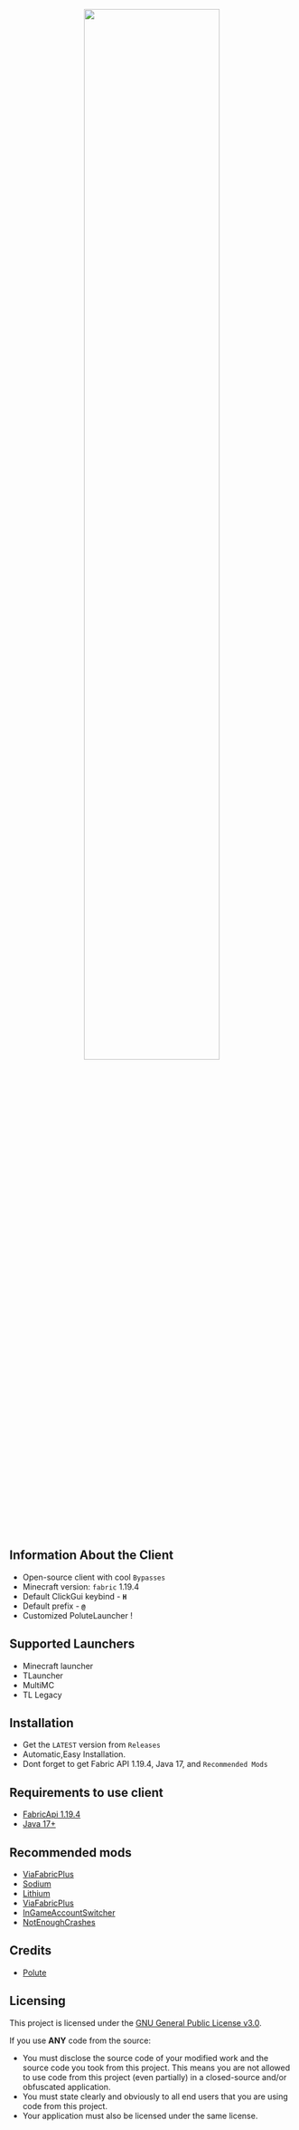 <p align="center">
    <img src="https://i.imgur.com/5TsLiI5.png" style="width: 69%">
</p>
 


## Information About the Client
- Open-source client with cool ```Bypasses```
- Minecraft version: ```fabric``` 1.19.4
- Default ClickGui keybind - **```H```**
- Default prefix  - **```@```**
- Customized PoluteLauncher !

## Supported Launchers
- Minecraft launcher
- TLauncher
- MultiMC
- TL Legacy

## Installation
- Get the ```LATEST``` version from ```Releases```
- Automatic,Easy Installation.
- Dont forget to get Fabric API 1.19.4, Java 17, and ```Recommended Mods```

## Requirements to use client
- [FabricApi 1.19.4](https://www.curseforge.com/minecraft/mc-mods/fabric-api/files)
- [Java 17+](https://www.oracle.com/java/technologies/javase/jdk17-archive-downloads.html)

## Recommended mods
- [ViaFabricPlus](https://github.com/ViaVersion/ViaFabricPlus)
- [Sodium](https://modrinth.com/mod/sodium/)
- [Lithium](https://modrinth.com/mod/lithium/)
- [ViaFabricPlus](https://github.com/ViaVersion/ViaFabricPlus)
- [InGameAccountSwitcher](https://www.curseforge.com/minecraft/mc-mods/in-game-account-switcher) 
- [NotEnoughCrashes](https://www.curseforge.com/minecraft/mc-mods/not-enough-crashes/files)

## Credits
- [Polute](https://github.com/PoluteClient)

## Licensing
This project is licensed under the [GNU General Public License v3.0](https://www.gnu.org/licenses/gpl-3.0.en.html). 

If you use **ANY** code from the source:
- You must disclose the source code of your modified work and the source code you took from this project. This means you are not allowed to use code from this project (even partially) in a closed-source and/or obfuscated application.
- You must state clearly and obviously to all end users that you are using code from this project.
- Your application must also be licensed under the same license.

